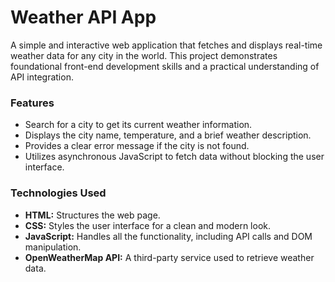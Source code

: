 # Weather API App

A simple and interactive web application that fetches and displays real-time weather data for any city in the world. This project demonstrates foundational front-end development skills and a practical understanding of API integration.

### Features

- Search for a city to get its current weather information.
- Displays the city name, temperature, and a brief weather description.
- Provides a clear error message if the city is not found.
- Utilizes asynchronous JavaScript to fetch data without blocking the user interface.

### Technologies Used

- **HTML:** Structures the web page.
- **CSS:** Styles the user interface for a clean and modern look.
- **JavaScript:** Handles all the functionality, including API calls and DOM manipulation.
- **OpenWeatherMap API:** A third-party service used to retrieve weather data.
